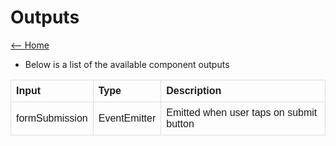 # Outputs

[<-- Home](https://github.com/ronald-hove/ion-custom-form-builder)

- Below is a list of the available component outputs 

<style>
table {
  font-family: arial, sans-serif;
  border-collapse: collapse;
  width: 100%;
}

td, th {
  border: 1px solid #dddddd;
  text-align: left;
  padding: 8px;
}
</style>

<table>
  <tr>
    <th>Input</th>
    <th>Type</th>
    <th>Description</th>
  </tr>
  <tr>
    <td>formSubmission</td>
    <td>EventEmitter</td>
    <td>
      Emitted when user taps on submit button
    </td>
  </tr>
</table>
